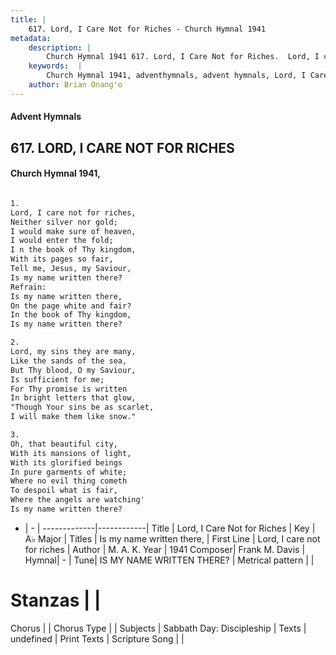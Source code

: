 ```yaml
---
title: |
    617. Lord, I Care Not for Riches - Church Hymnal 1941
metadata:
    description: |
        Church Hymnal 1941 617. Lord, I Care Not for Riches.  Lord, I care not for riches,  Neither silver nor gold;  I would make sure of heaven,  I would enter the fold;  I n the book of Thy kingdom,  With its pages so fair,  Tell me, Jesus, my Saviour,  Is my name written there?  
    keywords:  |
        Church Hymnal 1941, adventhymnals, advent hymnals, Lord, I Care Not for Riches, Lord, I care not for riches. Is my name written there, 
    author: Brian Onang'o
---
```


#### Advent Hymnals
## 617. LORD, I CARE NOT FOR RICHES
####  Church Hymnal 1941,

```txt

1.
Lord, I care not for riches, 
Neither silver nor gold; 
I would make sure of heaven, 
I would enter the fold; 
I n the book of Thy kingdom, 
With its pages so fair, 
Tell me, Jesus, my Saviour, 
Is my name written there? 
Refrain:
Is my name written there, 
On the page white and fair? 
In the book of Thy kingdom, 
Is my name written there? 

2.
Lord, my sins they are many, 
Like the sands of the sea, 
But Thy blood, O my Saviour, 
Is sufficient for me; 
For Thy promise is written 
In bright letters that glow, 
"Though Your sins be as scarlet, 
I will make them like snow." 

3.
Oh, that beautiful city, 
With its mansions of light, 
With its glorified beings 
In pure garments of white; 
Where no evil thing cometh 
To despoil what is fair, 
Where the angels are watching' 
Is my name written there?

```

- |   -  |
-------------|------------|
Title | Lord, I Care Not for Riches |
Key | A♭ Major |
Titles | Is my name written there,  |
First Line | Lord, I care not for riches |
Author | M. A. K.
Year | 1941
Composer| Frank M. Davis |
Hymnal|  - |
Tune| IS MY NAME WRITTEN THERE? |
Metrical pattern | |
# Stanzas |  |
Chorus |  |
Chorus Type |  |
Subjects | Sabbath Day: Discipleship |
Texts | undefined |
Print Texts | 
Scripture Song |  |
    
